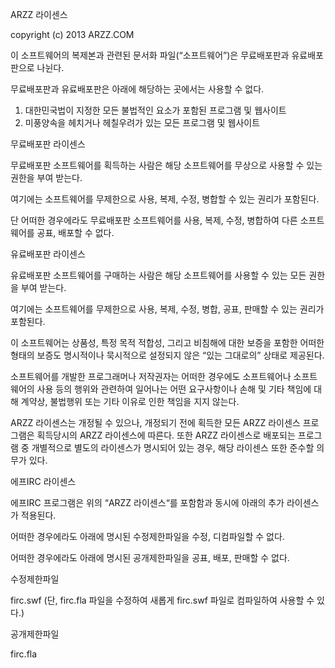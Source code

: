 ARZZ 라이센스

copyright (c) 2013 ARZZ.COM

이 소프트웨어의 복제본과 관련된 문서화 파일(“소프트웨어”)은 무료배포판과 유료배포판으로 나뉜다.

무료배포판과 유료배포판은 아래에 해당하는 곳에서는 사용할 수 없다.

1. 대한민국법이 지정한 모든 불법적인 요소가 포함된 프로그램 및 웹사이트
2. 미풍양속을 헤치거나 헤칠우려가 있는 모든 프로그램 및 웹사이트

무료배포판 라이센스

무료배포판 소프트웨어를 획득하는 사람은 해당 소프트웨어를 무상으로 사용할 수 있는 권한을 부여 받는다.

여기에는 소프트웨어를 무제한으로 사용, 복제, 수정, 병합할 수 있는 권리가 포함된다.

단 어떠한 경우에라도 무료배포판 소프트웨어를 사용, 복제, 수정, 병합하여 다른 소프트웨어를 공표, 배포할 수 없다.


유료배포판 라이센스

유료배포판 소프트웨어를 구매하는 사람은 해당 소프트웨어를 사용할 수 있는 모든 권한을 부여 받는다.

여기에는 소프트웨어를 무제한으로 사용, 복제, 수정, 병합, 공표, 판매할 수 있는 권리가 포함된다.

이 소프트웨어는 상품성, 특정 목적 적합성, 그리고 비침해에 대한 보증을 포함한 어떠한 형태의 보증도 명시적이나 묵시적으로 설정되지 않은 “있는 그대로의” 상태로 제공된다.

소프트웨어를 개발한 프로그래머나 저작권자는 어떠한 경우에도 소프트웨어나 소프트웨어의 사용 등의 행위와 관련하여 일어나는 어떤 요구사항이나 손해 및 기타 책임에 대해 계약상, 불법행위 또는 기타 이유로 인한 책임을 지지 않는다.


ARZZ 라이센스는 개정될 수 있으나, 개정되기 전에 획득한 모든 ARZZ 라이센스 프로그램은 획득당시의 ARZZ 라이센스에 따른다.
또한 ARZZ 라이센스로 배포되는 프로그램 중 개별적으로 별도의 라이센스가 명시되어 있는 경우, 해당 라이센스 또한 준수할 의무가 있다.


에프IRC 라이센스

에프IRC 프로그램은 위의 “ARZZ 라이센스“를 포함함과 동시에 아래의 추가 라이센스가 적용된다.

어떠한 경우에라도 아래에 명시된 수정제한파일을 수정, 디컴파일할 수 없다.

어떠한 경우에라도 아래에 명시된 공개제한파일을 공표, 배포, 판매할 수 없다.


수정제한파일

firc.swf (단, firc.fla 파일을 수정하여 새롭게 firc.swf 파일로 컴파일하여 사용할 수 있다.)

공개제한파일

firc.fla
